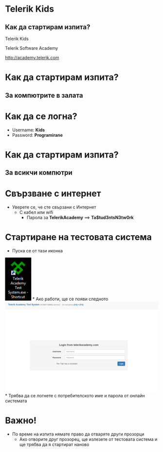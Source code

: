 <!-- section start -->

<!-- attr: {id: 'title', class: 'slide-title', hasScriptWrapper: true} -->
# Telerik Kids
## Как да стартирам изпита?
<div class="signature">
    <p class="signature-course">Telerik Kids</p>
    <p class="signature-initiative">Telerik Software Academy</p>
    <a href="http://academy.telerik.com" class="signature-link">http://academy.telerik.com</a>
</div>

<!-- section start -->

<!-- attr: {class: 'slide-section'} -->
# Как да стартирам изпита?
## За компютрите в залата

<!-- attr: {} -->
# Как да се логна?
* Username: **Kids**
* Password: **Programirane**

<!-- section start -->

<!-- attr: {class: 'slide-section'} -->
# Как да стартирам изпита?
## За всикчи компютри

<!-- attr: {} -->
# Свързване с интернет
* Уверете се, че сте свързани с Интернет
  * С кабел или wifi
    * Парола за **TelerikAcademy** ==> **Ta$tud3ntsN3tw0rk**

<!-- attr: {} -->
# Стартиране на тестовата система
* Пуска се от тази иконка

<img src="imgs/system_icon.png">
* Ако работи, ще се появи следното

<img src="imgs/loaded.png">
* Трябва да се логнете с потребителското име и парола от онлайн системата

<!-- section start -->
# Важно!
* По време на изпита нямате право да отваряте други прозорци
  * Ако отворите друг прозорец, ще излезете от тестовата система и ще трябва да я стартират наново
